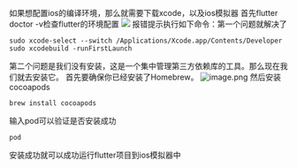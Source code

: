 
如果想配置ios的编译环境，那么就需要下载xcode，以及ios模拟器
首先flutter doctor -v检查flutter的环境配置
![](https://cdn.nlark.com/yuque/0/2024/png/32682386/1719656766696-d4a6e06d-3871-43e4-851c-e140fcd8157e.png#averageHue=%23f3f3f3&clientId=u774315ae-c4ea-4&from=paste&id=uf922555a&originHeight=279&originWidth=1111&originalType=url&ratio=2&rotation=0&showTitle=false&status=done&style=none&taskId=u7ba9d117-049d-43f5-9f47-6bba8da3782&title=)
报错提示执行如下命令：第一个问题就解决了
```
sudo xcode-select --switch /Applications/Xcode.app/Contents/Developer
sudo xcodebuild -runFirstLaunch
```
第二个问题是我们没有安装，这是一个集中管理第三方依赖库的工具。那么现在我们就去安装它。
首先要确保你已经安装了Homebrew。
![image.png](https://cdn.nlark.com/yuque/0/2024/png/32682386/1719657147571-5e0c84ab-73ea-4fec-9d68-4419c6d8dd81.png#averageHue=%23ebebeb&clientId=u774315ae-c4ea-4&from=paste&height=77&id=u0874fe87&originHeight=154&originWidth=756&originalType=binary&ratio=2&rotation=0&showTitle=false&size=21950&status=done&style=none&taskId=u67166e81-8f7b-40ba-8c60-db83f765004&title=&width=378)
然后安装cocoapods
```
brew install cocoapods
```
输入pod可以验证是否安装成功
```
pod
```
安装成功就可以成功运行flutter项目到ios模拟器中
